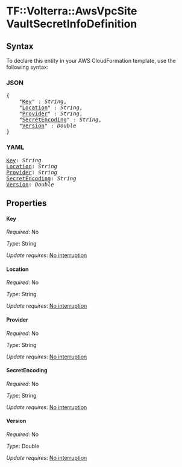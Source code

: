 # TF::Volterra::AwsVpcSite VaultSecretInfoDefinition

## Syntax

To declare this entity in your AWS CloudFormation template, use the following syntax:

### JSON

<pre>
{
    "<a href="#key" title="Key">Key</a>" : <i>String</i>,
    "<a href="#location" title="Location">Location</a>" : <i>String</i>,
    "<a href="#provider" title="Provider">Provider</a>" : <i>String</i>,
    "<a href="#secretencoding" title="SecretEncoding">SecretEncoding</a>" : <i>String</i>,
    "<a href="#version" title="Version">Version</a>" : <i>Double</i>
}
</pre>

### YAML

<pre>
<a href="#key" title="Key">Key</a>: <i>String</i>
<a href="#location" title="Location">Location</a>: <i>String</i>
<a href="#provider" title="Provider">Provider</a>: <i>String</i>
<a href="#secretencoding" title="SecretEncoding">SecretEncoding</a>: <i>String</i>
<a href="#version" title="Version">Version</a>: <i>Double</i>
</pre>

## Properties

#### Key

_Required_: No

_Type_: String

_Update requires_: [No interruption](https://docs.aws.amazon.com/AWSCloudFormation/latest/UserGuide/using-cfn-updating-stacks-update-behaviors.html#update-no-interrupt)

#### Location

_Required_: No

_Type_: String

_Update requires_: [No interruption](https://docs.aws.amazon.com/AWSCloudFormation/latest/UserGuide/using-cfn-updating-stacks-update-behaviors.html#update-no-interrupt)

#### Provider

_Required_: No

_Type_: String

_Update requires_: [No interruption](https://docs.aws.amazon.com/AWSCloudFormation/latest/UserGuide/using-cfn-updating-stacks-update-behaviors.html#update-no-interrupt)

#### SecretEncoding

_Required_: No

_Type_: String

_Update requires_: [No interruption](https://docs.aws.amazon.com/AWSCloudFormation/latest/UserGuide/using-cfn-updating-stacks-update-behaviors.html#update-no-interrupt)

#### Version

_Required_: No

_Type_: Double

_Update requires_: [No interruption](https://docs.aws.amazon.com/AWSCloudFormation/latest/UserGuide/using-cfn-updating-stacks-update-behaviors.html#update-no-interrupt)

